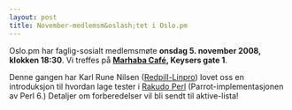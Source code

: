 ```yaml
---
layout: post
title: November-medlemsm&oslash;tet i Oslo.pm
---
```

<p>Oslo.pm har faglig-sosialt medlemsmøte <strong>onsdag 5. november 2008,
klokken 18:30</strong>. Vi treffes på 
<strong><a href="http://www.nattguiden.no/utested/1052" title="Link til karttjeneste">Marhaba Café</a>, Keysers gate 1</strong>.</p>

<p>Denne gangen har Karl Rune Nilsen (<a href="http://linpro.no/">Redpill-Linpro</a>) lovet oss en introduksjon til hvordan lage tester i <a href="http://rakudo.org/">Rakudo Perl</a> (Parrot-implementasjonen av Perl 6.) Detaljer om forberedelser vil bli sendt til aktive-lista!</p>

